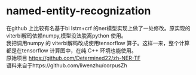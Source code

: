 # named-entity-recognization
在github 上比较有名基于bi lstm+crf 的ner模型实现上做了一处修改。原实现的viterbi解码依赖numpy,模型没法脱离python 使用。   
我把调用numpy 的 viterbi解码改成使用tensorflow 算子。这样一来，整个计算都是在tensorflow 计算图中，在纯 C++ 环境也能使用。   
原始项目 https://github.com/Determined22/zh-NER-TF   
语料来自于https://github.com/liwenzhu/corpusZh
